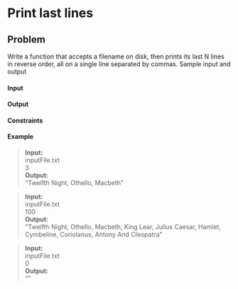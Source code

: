 # Print last lines

## Problem

Write a function that accepts a filename on disk, then prints its last N lines in reverse order, all on a single line separated by commas.
Sample input and output

#### Input

#### Output

#### Constraints

#### Example

> **Input:**  
> inputFile.txt  
> 3  
> **Output:**  
> "Twelfth Night, Othello, Macbeth"

> **Input:**  
> inputFile.txt  
> 100  
> **Output:**  
> "Twelfth Night, Othello, Macbeth, King Lear, Julius Caesar, Hamlet, Cymbeline, Coriolanus, Antony And Cleopatra"

> **Input:**  
> inputFile.txt  
> 0  
> **Output:**  
> ""
